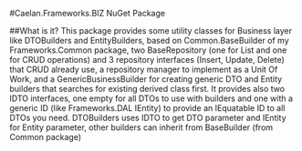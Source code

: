 #Caelan.Frameworks.BIZ NuGet Package

##What is it?
This package provides some utility classes for Business layer like DTOBuilders and EntityBuilders, based on Common.BaseBuilder of my Frameworks.Common package, two BaseRepository (one for List and one for CRUD operations) and 3 repository interfaces (Insert, Update, Delete) that CRUD already use, a repository manager to implement as a Unit Of Work, and a GenericBusinessBuilder for creating generic DTO and Entity builders that searches for existing derived class first. It provides also two IDTO interfaces, one empty for all DTOs to use with builders and one with a generic ID (like Frameworks.DAL IEntity) to provide an IEquatable ID to all DTOs you need. DTOBuilders uses IDTO to get DTO parameter and IEntity for Entity parameter, other builders can inherit from BaseBuilder (from Common package)

